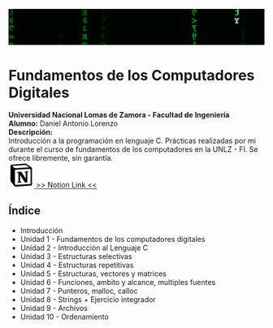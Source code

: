 ![MatrixCode](img/Matrix_Digital_rain_banner.gif)
# Fundamentos de los Computadores Digitales
__Universidad Nacional Lomas de Zamora - Facultad de Ingeniería__   
__Alumno:__ Daniel Antonio Lorenzo   
__Descripción:__  
Introducción a la programación en lenguaje C. Prácticas realizadas por mi durante el curso de fundamentos de los computadores en la UNLZ - FI.
Se ofrece libremente, sin garantía.   
<a href="https://pitch-work-5c1.notion.site/Fundamentos-de-los-Computadores-Digitales-a6ffbd6b85794b03b79ea6e98f9535c4"><img src=img/Notion_app_logo.png width="10%">
[>> Notion Link <<](https://pitch-work-5c1.notion.site/Fundamentos-de-los-Computadores-Digitales-a6ffbd6b85794b03b79ea6e98f9535c4)
## Índice
- Introducción
- Unidad 1 - Fundamentos de los computadores digitales
- Unidad 2 - Introducción al Lenguaje C
- Unidad 3 - Estructuras selectivas
- Unidad 4 - Estructuras repetitivas
- Unidad 5 - Estructuras, vectores y matrices
- Unidad 6 - Funciones, ambito y alcance, multiples fuentes
- Unidad 7 - Punteros, malloc, calloc
- Unidad 8 - Strings + Ejercicio integrador
- Unidad 9 - Archivos
- Unidad 10 - Ordenamiento
